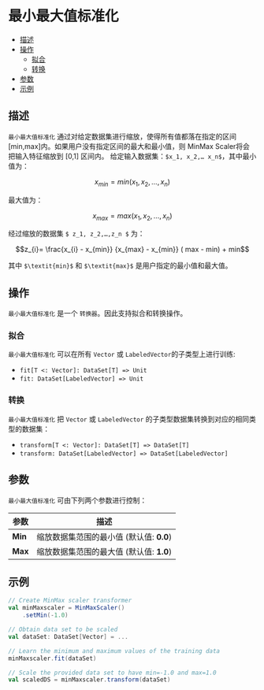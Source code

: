 # 最小最大值标准化

* [描述](#描述)
* [操作](#操作)
    * [拟合](#拟合)
    * [转换](#转换)
* [参数](#参数)
* [示例](#示例)

## 描述

`最小最大值标准化` 通过对给定数据集进行缩放，使得所有值都落在指定的区间 \[min,max\]内。如果用户没有指定区间的最大和最小值，则 MinMax Scaler将会把输入特征缩放到 \[0,1\] 区间内。 给定输入数据集：`$x_1, x_2,… x_n$`，其中最小值为：
```math
x_{min} = min({x_1, x_2,..., x_n})
```
最大值为：
```math
x_{max} = max({x_1, x_2,..., x_n})
```
经过缩放的数据集 `$ z_1, z_2,…,z_n $` 为：
```math
z_{i}= \frac{x_{i} - x_{min}} {x_{max} - x_{min}} ( max - min) + min
```
其中 `$\textit{min}$` 和 `$\textit{max}$` 是用户指定的最小值和最大值。

## 操作

`最小最大值标准化` 是一个 `转换器`。因此支持拟合和转换操作。

### 拟合

`最小最大值标准化` 可以在所有 `Vector` 或 `LabeledVector`的子类型上进行训练:

*   `fit[T <: Vector]: DataSet[T] => Unit`
*   `fit: DataSet[LabeledVector] => Unit`

### 转换

`最小最大值标准化` 把 `Vector` 或 `LabeledVector` 的子类型数据集转换到对应的相同类型的数据集：

*   `transform[T <: Vector]: DataSet[T] => DataSet[T]`
*   `transform: DataSet[LabeledVector] => DataSet[LabeledVector]`

## 参数

`最小最大值标准化` 可由下列两个参数进行控制：

参数 | 描述
---|---
**Min** | 缩放数据集范围的最小值 (默认值: **0.0**)
**Max** | 缩放数据集范围的最大值 (默认值: **1.0**)

## 示例

```scala
// Create MinMax scaler transformer
val minMaxscaler = MinMaxScaler()
    .setMin(-1.0)

// Obtain data set to be scaled
val dataSet: DataSet[Vector] = ...

// Learn the minimum and maximum values of the training data
minMaxscaler.fit(dataSet)

// Scale the provided data set to have min=-1.0 and max=1.0
val scaledDS = minMaxscaler.transform(dataSet)
```